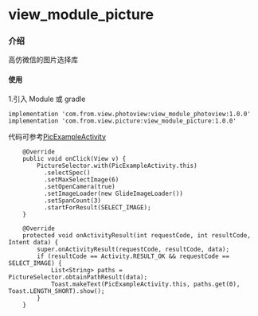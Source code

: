 # view_module_picture

### 介绍
高仿微信的图片选择库

#### 使用
1.引入 Module 或 gradle
```
implementation 'com.from.view.photoview:view_module_photoview:1.0.0'
implementation 'com.from.view.picture:view_module_picture:1.0.0'

```
代码可参考[PicExampleActivity](https://github.com/xwc520/BusinessComponent/blob/master/app/src/main/java/me/businesscomponent/activity/PicExampleActivity.java)

```
    @Override
    public void onClick(View v) {
        PictureSelector.with(PicExampleActivity.this)
          .selectSpec()
          .setMaxSelectImage(6)
          .setOpenCamera(true)
          .setImageLoader(new GlideImageLoader())
          .setSpanCount(3)
          .startForResult(SELECT_IMAGE);
    }

    @Override
    protected void onActivityResult(int requestCode, int resultCode, Intent data) {
        super.onActivityResult(requestCode, resultCode, data);
        if (resultCode == Activity.RESULT_OK && requestCode == SELECT_IMAGE) {
            List<String> paths = PictureSelector.obtainPathResult(data);
            Toast.makeText(PicExampleActivity.this, paths.get(0), Toast.LENGTH_SHORT).show();
        }
    }

```





